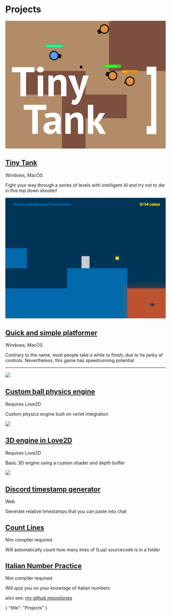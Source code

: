 # Projects

<div class=largeLink>
	<a href="https://dot32.itch.io/tiny-tank">
		<img src="/projects/tinytankthumb.png">
	</a>
	<div>
		<a href="https://dot32.itch.io/tiny-tank">
			<h2>Tiny Tank <span class="fas fa-external-link-alt"></h2>
		</a>
		<span class="tag">Windows, MacOS</span>
		<p>Fight your way through a series of levels with intelligent AI and try not to die in this top down shooter!</p>
	</div>
</div>
<p></p>
<div class=largeLink>
	<a href="https://cdn.discordapp.com/attachments/577832597686583310/906352104111734784/Screen_Shot_2021-11-06_at_9.19.19_am.png">
		<img src="/projects/q&spthumb.png">
	</a>
	<div>
		<a href="https://cdn.discordapp.com/attachments/577832597686583310/906352104111734784/Screen_Shot_2021-11-06_at_9.19.19_am.png">
			<h2>Quick and simple platformer <span class="fas fa-external-link-alt"></h2>
		</a>
		<span class="tag">Windows, MacOS</span>
		<p>Contrary to the name, most people take a while to finish, due to he janky af controls. Nevertheless, this game has speedrunning potential</p>
	</div>
</div>
<hr>
<div class=largeLink>
	<a href="https://github.com/Dot32IsCool/ball-physics-engine">
		<img src="https://user-images.githubusercontent.com/61964090/140467254-67855ef8-b2e3-449e-9ef1-a9dbeb8477f0.png">
	</a>
	<div> 
		<a href="https://github.com/Dot32IsCool/ball-physics-engine">
			<h2>Custom ball physics engine <span class="fas fa-external-link-alt"></h2>
		</a>
		<span class="tag">Requires Love2D</span>
		<p>Custom physics engine built on verlet integration</p>
	</div>
</div>
<p></p>
<div class=largeLink>
	<a href="https://github.com/Dot32IsCool/3D-in-love2D">
		<img src="https://user-images.githubusercontent.com/61964090/127146335-16ba2a76-f36b-4096-8545-b18322c615cc.png">
	</a>
	<div>
		<a href="https://github.com/Dot32IsCool/3D-in-love2D">
			<h2>3D engine in Love2D <span class="fas fa-external-link-alt"></h2>
		</a>
		<span class="tag">Requires Love2D</span>
		<p>Basic 3D engine using a custom shader and depth buffer</p>
	</div>
</div>
<p></p>
<div class=largeLink>
	<a href="https://discordtimestampgenerator.netlify.app/">
		<img src=https://user-images.githubusercontent.com/61964090/124254092-4caf5d00-db5b-11eb-82a7-c31a630218d2.png>
	</a>
	<div>
		<a href="https://discordtimestampgenerator.netlify.app/">
			<h2>Discord timestamp generator <span class="fas fa-external-link-alt"></h2>
		</a>
		<span class="tag">Web</span>
		<p>Generate relative timestamps that you can paste into chat</p>
	</div>
</div>
<p></p>
<div class=largeLink>
	<div>
		<a href="https://github.com/Dot32IsCool/count-lines">
			<h2>Count Lines <span class="fas fa-external-link-alt"></h2>
		</a>
		<span class="tag">Nim compiler required</span>
		<p>Will automatically count how many lines of (Lua) sourcecode is in a folder</p>
	</div>
</div>
<p></p>
<div class=largeLink>
	<div>
		<a href="https://github.com/Dot32IsCool/italian-numbers">
			<h2>Italian Number Practice <span class="fas fa-external-link-alt"></h2>
		</a>
		<span class="tag">Nim compiler required</span>
		<p>Will quiz you on your knowlage of Italian numbers</p>
	</div>
</div>

also see: [my github repositories](https://github.com/Dot32IsCool?tab=repositories)

<div id="json">
  {
    "title": "Projects"
  }
</div>
